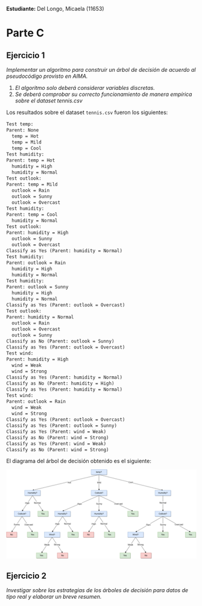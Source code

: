**Estudiante:** Del Longo, Micaela (11653)

# Parte C

## Ejercicio 1
_Implementar un algoritmo para construir un árbol de decisión de acuerdo al pseudocódigo provisto en AIMA._
   1. _El algoritmo solo deberá considerar variables discretas._ 
   2. _Se deberá comprobar su correcto funcionamiento de manera empírica sobre el dataset tennis.csv_ 

Los resultados sobre el dataset ``tennis.csv`` fueron los siguientes:

```
Test temp:
Parent: None
  temp = Hot
  temp = Mild
  temp = Cool
Test humidity:
Parent: temp = Hot
  humidity = High
  humidity = Normal
Test outlook:
Parent: temp = Mild
  outlook = Rain
  outlook = Sunny
  outlook = Overcast
Test humidity:
Parent: temp = Cool
  humidity = Normal
Test outlook:
Parent: humidity = High
  outlook = Sunny
  outlook = Overcast
Classify as Yes (Parent: humidity = Normal)
Test humidity:
Parent: outlook = Rain
  humidity = High
  humidity = Normal
Test humidity:
Parent: outlook = Sunny
  humidity = High
  humidity = Normal
Classify as Yes (Parent: outlook = Overcast)
Test outlook:
Parent: humidity = Normal
  outlook = Rain
  outlook = Overcast
  outlook = Sunny
Classify as No (Parent: outlook = Sunny)
Classify as Yes (Parent: outlook = Overcast)
Test wind:
Parent: humidity = High
  wind = Weak
  wind = Strong
Classify as Yes (Parent: humidity = Normal)
Classify as No (Parent: humidity = High)
Classify as Yes (Parent: humidity = Normal)
Test wind:
Parent: outlook = Rain
  wind = Weak
  wind = Strong
Classify as Yes (Parent: outlook = Overcast)
Classify as Yes (Parent: outlook = Sunny)
Classify as Yes (Parent: wind = Weak)
Classify as No (Parent: wind = Strong)
Classify as Yes (Parent: wind = Weak)
Classify as No (Parent: wind = Strong)
```

El diagrama del árbol de decisión obtenido es el siguiente:
<div align="center">
    <img src="pics/Tree.png"/>
</div>

## Ejercicio 2
_Investigar sobre las estrategias de los árboles de decisión para datos de tipo real y elaborar un breve resumen._
